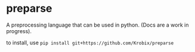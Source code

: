 # preparse
A preprocessing language that can be used in python. (Docs are a work in progress).

to install, use ```pip install git+https://github.com/Krobix/preparse```


